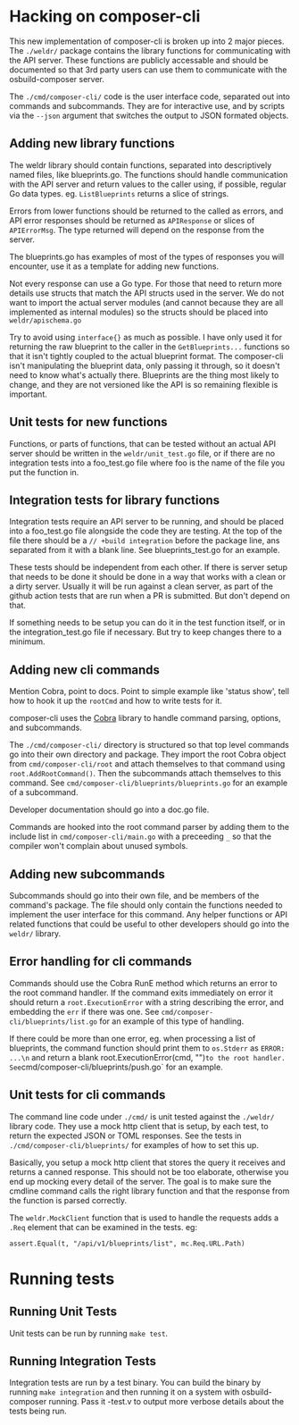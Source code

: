 # Hacking on composer-cli

This new implementation of composer-cli is broken up into 2 major pieces. The
`./weldr/` package contains the library functions for communicating with the
API server. These functions are publicly accessable and should be documented so
that 3rd party users can use them to communicate with the osbuild-composer
server.

The `./cmd/composer-cli/` code is the user interface code, separated out into
commands and subcommands. They are for interactive use, and by scripts via the
`--json` argument that switches the output to JSON formated objects.


## Adding new library functions

The weldr library should contain functions, separated into descriptively named
files, like blueprints.go. The functions should handle communication with the
API server and return values to the caller using, if possible, regular Go data
types. eg. `ListBlueprints` returns a slice of strings.

Errors from lower functions should be returned to the called as errors, and API
error responses should be returned as `APIResponse` or slices of `APIErrorMsg`.
The type returned will depend on the response from the server.

The blueprints.go has examples of most of the types of responses you will
encounter, use it as a template for adding new functions.

Not every response can use a Go type. For those that need to return more
details use structs that match the API structs used in the server. We do not
want to import the actual server modules (and cannot because they are all
implemented as internal modules) so the structs should be placed into
`weldr/apischema.go`

Try to avoid using `interface{}` as much as possible. I have only used it for
returning the raw blueprint to the caller in the `GetBlueprints...` functions so
that it isn't tightly coupled to the actual blueprint format. The composer-cli
isn't manipulating the blueprint data, only passing it through, so it doesn't
need to know what's actually there. Blueprints are the thing most likely to
change, and they are not versioned like the API is so remaining flexible is
important.


## Unit tests for new functions

Functions, or parts of functions, that can be tested without an actual API
server should be written in the `weldr/unit_test.go` file, or if there are no
integration tests into a foo_test.go file where foo is the name of the file you
put the function in.


## Integration tests for library functions

Integration tests require an API server to be running, and should be placed
into a foo_test.go file alongside the code they are testing. At the top of the
file there should be a `// +build integration` before the package line, ans
separated from it with a blank line. See blueprints_test.go for an example.

These tests should be independent from each other. If there is server setup
that needs to be done it should be done in a way that works with a clean or a
dirty server. Usually it will be run against a clean server, as part of the
github action tests that are run when a PR is submitted. But don't depend on that.

If something needs to be setup you can do it in the test function itself, or in
the integration_test.go file if necessary. But try to keep changes there to a
minimum.


## Adding new cli commands

Mention Cobra, point to docs. Point to simple example like 'status show', tell how to hook it up the `rootCmd`
and how to write tests for it.

composer-cli uses the [Cobra](https://pkg.go.dev/github.com/spf13/cobra)
library to handle command parsing, options, and subcommands.

The `./cmd/composer-cli/` directory is structured so that top level commands go
into their own directory and package.  They import the root Cobra object from
`cmd/composer-cli/root` and attach themselves to that command using
`root.AddRootCommand()`. Then the subcommands attach themselves to this
command. See `cmd/composer-cli/blueprints/blueprints.go` for an example of a
subcommand.

Developer documentation should go into a doc.go file.

Commands are hooked into the root command parser by adding them to the include
list in `cmd/composer-cli/main.go` with a preceeding `_` so that the compiler
won't complain about unused symbols.


## Adding new subcommands

Subcommands should go into their own file, and be members of the command's
package. The file should only contain the functions needed to implement the
user interface for this command. Any helper functions or API related functions
that could be useful to other developers should go into the `weldr/` library.

## Error handling for cli commands

Commands should use the Cobra RunE method which returns an error to the root command handler.
If the command exits immediately on error it should return a
`root.ExecutionError` with a string describing the error, and embedding the `err` if there was one.
See `cmd/composer-cli/blueprints/list.go` for an example of this type of handling.

If there could be more than one error, eg. when processing a list of
blueprints, the command function should print them to `os.Stderr` as `ERROR: ...\n`
and return a blank root.ExecutionError(cmd, "")` to the root handler. See
`cmd/composer-cli/blueprints/push.go` for an example.


## Unit tests for cli commands

The command line code under `./cmd/` is unit tested against the `./weldr/` library
code. They use a mock http client that is setup, by each test, to return the
expected JSON or TOML responses. See the tests in
`./cmd/composer-cli/blueprints/` for examples of how to set this up.

Basically, you setup a mock http client that stores the query it receives and
returns a canned response. This should not be too elaborate, otherwise you end
up mocking every detail of the server. The goal is to make sure the cmdline
command calls the right library function and that the response from the
function is parsed correctly.

The `weldr.MockClient` function that is used to handle the requests adds a `.Req` element that can be examined in the tests. eg:

    assert.Equal(t, "/api/v1/blueprints/list", mc.Req.URL.Path)


# Running tests

## Running Unit Tests

Unit tests can be run by running `make test`.


## Running Integration Tests

Integration tests are run by a test binary. You can build the binary by running
`make integration` and then running it on a system with osbuild-composer running. Pass it -test.v to
output more verbose details about the tests being run.


